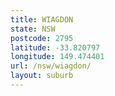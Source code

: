 ```yaml
---
title: WIAGDON
state: NSW
postcode: 2795
latitude: -33.820797
longitude: 149.474401
url: /nsw/wiagdon/
layout: suburb
---
```

